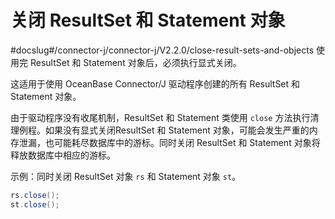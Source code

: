 关闭 ResultSet 和 Statement 对象 
================================================
#docslug#/connector-j/connector-j/V2.2.0/close-result-sets-and-objects
使用完 ResultSet 和 Statement 对象后，必须执行显式关闭。

这适用于使用 OceanBase Connector/J 驱动程序创建的所有 ResultSet 和 Statement 对象。

由于驱动程序没有收尾机制，ResultSet 和 Statement 类使用 `close` 方法执行清理例程。如果没有显式关闭ResultSet 和 Statement 对象，可能会发生严重的内存泄漏，也可能耗尽数据库中的游标。同时关闭 ResultSet 和 Statement 对象将释放数据库中相应的游标。

示例：同时关闭 ResultSet 对象 `rs` 和 Statement 对象 `st`。

```java
rs.close();
st.close();
```


